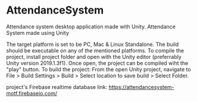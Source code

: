 # AttendanceSystem
Attendance system desktop application made with Unity.
Attendance System made using Unity

The target platform is set to be PC, Mac & Linux Standalone. The build should be executable on any of the mentioned platforms. To compile the project, install project folder and open with the Unity editor (preferrably Unity version 2019.1.3f1). Once open, the project can be compiled wiht the "play" button. To build the project: From the open Unity project, navigate to File > Build Settings > Build > Select location to save build > Select Folder.

project's Firebase realtime database link: https://attendancesystem-motf.firebaseio.com/

